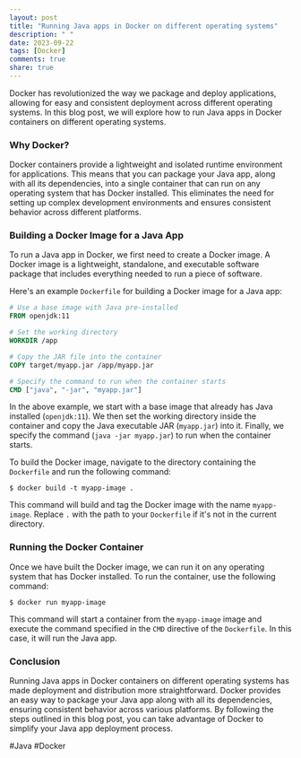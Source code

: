 ```yaml
---
layout: post
title: "Running Java apps in Docker on different operating systems"
description: " "
date: 2023-09-22
tags: [Docker]
comments: true
share: true
---
```


Docker has revolutionized the way we package and deploy applications, allowing for easy and consistent deployment across different operating systems. In this blog post, we will explore how to run Java apps in Docker containers on different operating systems.

### Why Docker?

Docker containers provide a lightweight and isolated runtime environment for applications. This means that you can package your Java app, along with all its dependencies, into a single container that can run on any operating system that has Docker installed. This eliminates the need for setting up complex development environments and ensures consistent behavior across different platforms.

### Building a Docker Image for a Java App
To run a Java app in Docker, we first need to create a Docker image. A Docker image is a lightweight, standalone, and executable software package that includes everything needed to run a piece of software.

Here's an example `Dockerfile` for building a Docker image for a Java app:

```dockerfile
# Use a base image with Java pre-installed
FROM openjdk:11

# Set the working directory
WORKDIR /app

# Copy the JAR file into the container
COPY target/myapp.jar /app/myapp.jar  

# Specify the command to run when the container starts
CMD ["java", "-jar", "myapp.jar"]
```

In the above example, we start with a base image that already has Java installed (`openjdk:11`). We then set the working directory inside the container and copy the Java executable JAR (`myapp.jar`) into it. Finally, we specify the command (`java -jar myapp.jar`) to run when the container starts.

To build the Docker image, navigate to the directory containing the `Dockerfile` and run the following command:

```
$ docker build -t myapp-image .
```

This command will build and tag the Docker image with the name `myapp-image`. Replace `.` with the path to your `Dockerfile` if it's not in the current directory.

### Running the Docker Container
Once we have built the Docker image, we can run it on any operating system that has Docker installed. To run the container, use the following command:

```
$ docker run myapp-image
```

This command will start a container from the `myapp-image` image and execute the command specified in the `CMD` directive of the `Dockerfile`. In this case, it will run the Java app.

### Conclusion
Running Java apps in Docker containers on different operating systems has made deployment and distribution more straightforward. Docker provides an easy way to package your Java app along with all its dependencies, ensuring consistent behavior across various platforms. By following the steps outlined in this blog post, you can take advantage of Docker to simplify your Java app deployment process.

#Java #Docker